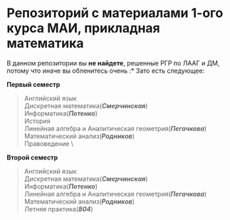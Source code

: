 # Репозиторий с материалами 1-ого курса МАИ, прикладная математика
В данном репозитории вы **не найдете**, решенные РГР по ЛААГ и ДМ, потому что иначе вы обленитесь очень :*
Зато есть следующее:

**Первый семестр**
>Английский язык \
>Дискретная математика(***Смерчинская***) \
>Информатика(***Потенко***) \
>История \
>Линейная алгебра и Аналитическая геометрия(***Пегачкова***)\
>Математический анализ(***Родников***) \
>Правоведение \

**Второй семестр** 
>Английский язык \
>Дискретная математика(***Смерчинская***) \
>Информатика(***Потенко***) \
>Линейная алгебра и Аналитическая геометрия(***Пегачкова***) \
>Математический анализ(***Родников***) \
>Летняя практика(***804***) 
